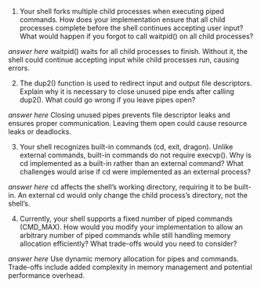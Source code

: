 1. Your shell forks multiple child processes when executing piped commands. How does your implementation ensure that all child processes complete before the shell continues accepting user input? What would happen if you forgot to call waitpid() on all child processes?

_answer here_
waitpid() waits for all child processes to finish. Without it, the shell could continue accepting input while child processes run, causing errors.

2. The dup2() function is used to redirect input and output file descriptors. Explain why it is necessary to close unused pipe ends after calling dup2(). What could go wrong if you leave pipes open?

_answer here_
Closing unused pipes prevents file descriptor leaks and ensures proper communication. Leaving them open could cause resource leaks or deadlocks.

3. Your shell recognizes built-in commands (cd, exit, dragon). Unlike external commands, built-in commands do not require execvp(). Why is cd implemented as a built-in rather than an external command? What challenges would arise if cd were implemented as an external process?

_answer here_
cd affects the shell’s working directory, requiring it to be built-in. An external cd would only change the child process’s directory, not the shell’s.

4. Currently, your shell supports a fixed number of piped commands (CMD_MAX). How would you modify your implementation to allow an arbitrary number of piped commands while still handling memory allocation efficiently? What trade-offs would you need to consider?

_answer here_
Use dynamic memory allocation for pipes and commands. Trade-offs include added complexity in memory management and potential performance overhead.
